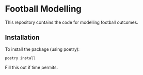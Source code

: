 # Football Modelling
This repository contains the code for modelling football outcomes.

## Installation
To install the package (using poetry):
```bash
poetry install
```

Fill this out if time permits.

